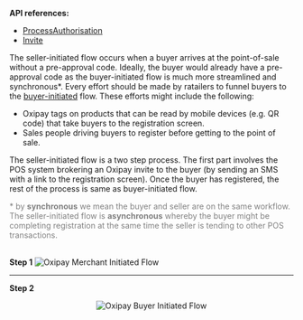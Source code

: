 <strong>API references: </strong>

 - <a href="/api/process_authorisation/">ProcessAuthorisation</a>
 - <a href="/api/invite/">Invite</a>

The seller-initiated flow occurs when a buyer arrives at the point-of-sale without a pre-approval code. Ideally, the buyer would already have a pre-approval code as the buyer-initiated flow is much more streamlined and synchronous*. Every effort should be made by ratailers to funnel buyers to the <a href="/process/buyer_initiated_flow/">buyer-initiated</a> flow. These efforts might include the following:

* Oxipay tags on products that can be read by mobile devices (e.g. QR code) that take buyers to the registration screen.
* Sales people driving buyers to register before getting to the point of sale.

The seller-initiated flow is a two step process. The first part involves the POS system brokering an Oxipay invite to the buyer (by sending an SMS with a link to the registration screen). Once the buyer has registered, the rest of the process is same as buyer-initiated flow.

<div style="color: grey;">* by <b>synchronous</b> we mean the buyer and seller are on the same workflow. The seller-initiated flow is <b>asynchronous</b> whereby the buyer might be completing registration at the same time the seller is tending to other POS transactions.</div><br/>


<strong>Step 1</strong>
<img src="/img/flows/cust-init-1.png" alt="Oxipay Merchant Initiated Flow">

---

<strong>Step 2</strong>

<p style="text-align: center;"><img src="/img/flows/cust-init-2.png" alt="Oxipay Buyer Initiated Flow"></p>
